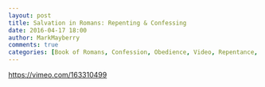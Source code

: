 ```yaml
---
layout: post
title: Salvation in Romans: Repenting & Confessing
date: 2016-04-17 18:00
author: MarkMayberry
comments: true
categories: [Book of Romans, Confession, Obedience, Video, Repentance, Salvation]
---
```

https://vimeo.com/163310499
